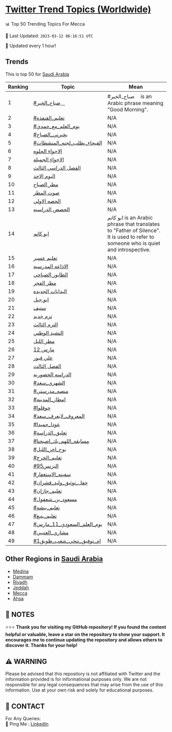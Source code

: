 [Twitter Trend Topics (Worldwide)](https://github.com/ErcinDedeoglu/Twitter-Trend-Topics)
==========


📊 Top 50 Trending Topics For Mecca

📆 Last Updated: `2023-03-12 06:16:51 UTC`

🔧 Updated every 1 hour!


## Trends

This is top 50 for [Saudi Arabia](</Saudi Arabia>)

| Ranking | Topic | Mean |
| ------- | ------------ | ------------ |
| 1 | [#صباح_الخيرᅠ](http://twitter.com/search?q=%23%d8%b5%d8%a8%d8%a7%d8%ad_%d8%a7%d9%84%d8%ae%d9%8a%d8%b1%e1%85%a0) | #صباح_الخيرᅠ is an Arabic phrase meaning "Good Morning". |
| 2 | [#تعليم_القنفذه](http://twitter.com/search?q=%23%d8%aa%d8%b9%d9%84%d9%8a%d9%85_%d8%a7%d9%84%d9%82%d9%86%d9%81%d8%b0%d9%87) | N/A |
| 3 | [#يوم_العلم_مع_حمدي](http://twitter.com/search?q=%23%d9%8a%d9%88%d9%85_%d8%a7%d9%84%d8%b9%d9%84%d9%85_%d9%85%d8%b9_%d8%ad%d9%85%d8%af%d9%8a) | N/A |
| 4 | [#يخبرني_الصباح](http://twitter.com/search?q=%23%d9%8a%d8%ae%d8%a8%d8%b1%d9%86%d9%8a_%d8%a7%d9%84%d8%b5%d8%a8%d8%a7%d8%ad) | N/A |
| 5 | [#الفيحاء_يطلب_لجنه_المنشطات](http://twitter.com/search?q=%23%d8%a7%d9%84%d9%81%d9%8a%d8%ad%d8%a7%d8%a1_%d9%8a%d8%b7%d9%84%d8%a8_%d9%84%d8%ac%d9%86%d9%87_%d8%a7%d9%84%d9%85%d9%86%d8%b4%d8%b7%d8%a7%d8%aa) | N/A |
| 6 | [الاجواء الحلوه](http://twitter.com/search?q=%d8%a7%d9%84%d8%a7%d8%ac%d9%88%d8%a7%d8%a1+%d8%a7%d9%84%d8%ad%d9%84%d9%88%d9%87) | N/A |
| 7 | [الاجواء الجميله](http://twitter.com/search?q=%d8%a7%d9%84%d8%a7%d8%ac%d9%88%d8%a7%d8%a1+%d8%a7%d9%84%d8%ac%d9%85%d9%8a%d9%84%d9%87) | N/A |
| 8 | [الفصل الدراسي الثالث](http://twitter.com/search?q=%d8%a7%d9%84%d9%81%d8%b5%d9%84+%d8%a7%d9%84%d8%af%d8%b1%d8%a7%d8%b3%d9%8a+%d8%a7%d9%84%d8%ab%d8%a7%d9%84%d8%ab) | N/A |
| 9 | [اليوم الاحد](http://twitter.com/search?q=%d8%a7%d9%84%d9%8a%d9%88%d9%85+%d8%a7%d9%84%d8%a7%d8%ad%d8%af) | N/A |
| 10 | [مطر الصباح](http://twitter.com/search?q=%d9%85%d8%b7%d8%b1+%d8%a7%d9%84%d8%b5%d8%a8%d8%a7%d8%ad) | N/A |
| 11 | [صوت المطر](http://twitter.com/search?q=%d8%b5%d9%88%d8%aa+%d8%a7%d9%84%d9%85%d8%b7%d8%b1) | N/A |
| 12 | [الحصه الاولي](http://twitter.com/search?q=%d8%a7%d9%84%d8%ad%d8%b5%d9%87+%d8%a7%d9%84%d8%a7%d9%88%d9%84%d9%8a) | N/A |
| 13 | [الحصص الدراسيه](http://twitter.com/search?q=%d8%a7%d9%84%d8%ad%d8%b5%d8%b5+%d8%a7%d9%84%d8%af%d8%b1%d8%a7%d8%b3%d9%8a%d9%87) | N/A |
| 14 | [ابو كاتم](http://twitter.com/search?q=%d8%a7%d8%a8%d9%88+%d9%83%d8%a7%d8%aa%d9%85) | ابو كاتم is an Arabic phrase that translates to "Father of Silence". It is used to refer to someone who is quiet and introspective. |
| 15 | [تعليم عسير](http://twitter.com/search?q=%d8%aa%d8%b9%d9%84%d9%8a%d9%85+%d8%b9%d8%b3%d9%8a%d8%b1) | N/A |
| 16 | [الاذاعه المدرسيه](http://twitter.com/search?q=%d8%a7%d9%84%d8%a7%d8%b0%d8%a7%d8%b9%d9%87+%d8%a7%d9%84%d9%85%d8%af%d8%b1%d8%b3%d9%8a%d9%87) | N/A |
| 17 | [الطابور الصباحي](http://twitter.com/search?q=%d8%a7%d9%84%d8%b7%d8%a7%d8%a8%d9%88%d8%b1+%d8%a7%d9%84%d8%b5%d8%a8%d8%a7%d8%ad%d9%8a) | N/A |
| 18 | [مطر الفجر](http://twitter.com/search?q=%d9%85%d8%b7%d8%b1+%d8%a7%d9%84%d9%81%d8%ac%d8%b1) | N/A |
| 19 | [البدايات الجديده](http://twitter.com/search?q=%d8%a7%d9%84%d8%a8%d8%af%d8%a7%d9%8a%d8%a7%d8%aa+%d8%a7%d9%84%d8%ac%d8%af%d9%8a%d8%af%d9%87) | N/A |
| 20 | [ابو جبل](http://twitter.com/search?q=%d8%a7%d8%a8%d9%88+%d8%ac%d8%a8%d9%84) | N/A |
| 21 | [ستيف](http://twitter.com/search?q=%d8%b3%d8%aa%d9%8a%d9%81) | N/A |
| 22 | [ترم جديد](http://twitter.com/search?q=%d8%aa%d8%b1%d9%85+%d8%ac%d8%af%d9%8a%d8%af) | N/A |
| 23 | [الترم الثالث](http://twitter.com/search?q=%d8%a7%d9%84%d8%aa%d8%b1%d9%85+%d8%a7%d9%84%d8%ab%d8%a7%d9%84%d8%ab) | N/A |
| 24 | [النشيد الوطني](http://twitter.com/search?q=%d8%a7%d9%84%d9%86%d8%b4%d9%8a%d8%af+%d8%a7%d9%84%d9%88%d8%b7%d9%86%d9%8a) | N/A |
| 25 | [مطر الليل](http://twitter.com/search?q=%d9%85%d8%b7%d8%b1+%d8%a7%d9%84%d9%84%d9%8a%d9%84) | N/A |
| 26 | [12 مارس](http://twitter.com/search?q=12+%d9%85%d8%a7%d8%b1%d8%b3) | N/A |
| 27 | [علي قبور](http://twitter.com/search?q=%d8%b9%d9%84%d9%8a+%d9%82%d8%a8%d9%88%d8%b1) | N/A |
| 28 | [الفصل الثالث](http://twitter.com/search?q=%d8%a7%d9%84%d9%81%d8%b5%d9%84+%d8%a7%d9%84%d8%ab%d8%a7%d9%84%d8%ab) | N/A |
| 29 | [الدراسه الحضوريه](http://twitter.com/search?q=%d8%a7%d9%84%d8%af%d8%b1%d8%a7%d8%b3%d9%87+%d8%a7%d9%84%d8%ad%d8%b6%d9%88%d8%b1%d9%8a%d9%87) | N/A |
| 30 | [#الشهري_سعد](http://twitter.com/search?q=%23%d8%a7%d9%84%d8%b4%d9%87%d8%b1%d9%8a_%d8%b3%d8%b9%d8%af) | N/A |
| 31 | [#منصه_مدرستي](http://twitter.com/search?q=%23%d9%85%d9%86%d8%b5%d9%87_%d9%85%d8%af%d8%b1%d8%b3%d8%aa%d9%8a) | N/A |
| 32 | [#امطار_المدينه](http://twitter.com/search?q=%23%d8%a7%d9%85%d8%b7%d8%a7%d8%b1_%d8%a7%d9%84%d9%85%d8%af%d9%8a%d9%86%d9%87) | N/A |
| 33 | [#حوقلوا](http://twitter.com/search?q=%23%d8%ad%d9%88%d9%82%d9%84%d9%88%d8%a7) | N/A |
| 34 | [#المعروف_لايعرف_سعد](http://twitter.com/search?q=%23%d8%a7%d9%84%d9%85%d8%b9%d8%b1%d9%88%d9%81_%d9%84%d8%a7%d9%8a%d8%b9%d8%b1%d9%81_%d8%b3%d8%b9%d8%af) | N/A |
| 35 | [#عودا_حميدا](http://twitter.com/search?q=%23%d8%b9%d9%88%d8%af%d8%a7_%d8%ad%d9%85%d9%8a%d8%af%d8%a7) | N/A |
| 36 | [#تعليق_الدراسه](http://twitter.com/search?q=%23%d8%aa%d8%b9%d9%84%d9%8a%d9%82_%d8%a7%d9%84%d8%af%d8%b1%d8%a7%d8%b3%d9%87) | N/A |
| 37 | [#مسابقه_اللهم_بك_اصبحنا](http://twitter.com/search?q=%23%d9%85%d8%b3%d8%a7%d8%a8%d9%82%d9%87_%d8%a7%d9%84%d9%84%d9%87%d9%85_%d8%a8%d9%83_%d8%a7%d8%b5%d8%a8%d8%ad%d9%86%d8%a7) | N/A |
| 38 | [#بوح_اخر_الليل](http://twitter.com/search?q=%23%d8%a8%d9%88%d8%ad_%d8%a7%d8%ae%d8%b1_%d8%a7%d9%84%d9%84%d9%8a%d9%84) | N/A |
| 39 | [#تعليم_الخرج](http://twitter.com/search?q=%23%d8%aa%d8%b9%d9%84%d9%8a%d9%85_%d8%a7%d9%84%d8%ae%d8%b1%d8%ac) | N/A |
| 40 | [#البزنس95](http://twitter.com/search?q=%23%d8%a7%d9%84%d8%a8%d8%b2%d9%86%d8%b395) | N/A |
| 41 | [#سفينه_الاستغفار](http://twitter.com/search?q=%23%d8%b3%d9%81%d9%8a%d9%86%d9%87_%d8%a7%d9%84%d8%a7%d8%b3%d8%aa%d8%ba%d9%81%d8%a7%d8%b1) | N/A |
| 42 | [#حفل_توثيق_وليد_قشران](http://twitter.com/search?q=%23%d8%ad%d9%81%d9%84_%d8%aa%d9%88%d8%ab%d9%8a%d9%82_%d9%88%d9%84%d9%8a%d8%af_%d9%82%d8%b4%d8%b1%d8%a7%d9%86) | N/A |
| 43 | [#تعليم_جازان](http://twitter.com/search?q=%23%d8%aa%d8%b9%d9%84%d9%8a%d9%85_%d8%ac%d8%a7%d8%b2%d8%a7%d9%86) | N/A |
| 44 | [#مسعود_بن_شعفول](http://twitter.com/search?q=%23%d9%85%d8%b3%d8%b9%d9%88%d8%af_%d8%a8%d9%86_%d8%b4%d8%b9%d9%81%d9%88%d9%84) | N/A |
| 45 | [#تعليم_بيشه](http://twitter.com/search?q=%23%d8%aa%d8%b9%d9%84%d9%8a%d9%85_%d8%a8%d9%8a%d8%b4%d9%87) | N/A |
| 46 | [#تعليم_ينبع](http://twitter.com/search?q=%23%d8%aa%d8%b9%d9%84%d9%8a%d9%85_%d9%8a%d9%86%d8%a8%d8%b9) | N/A |
| 47 | [#يوم_العلم_السعودي_11_مارس](http://twitter.com/search?q=%23%d9%8a%d9%88%d9%85_%d8%a7%d9%84%d8%b9%d9%84%d9%85_%d8%a7%d9%84%d8%b3%d8%b9%d9%88%d8%af%d9%8a_11_%d9%85%d8%a7%d8%b1%d8%b3) | N/A |
| 48 | [#مشاري_العتيبي](http://twitter.com/search?q=%23%d9%85%d8%b4%d8%a7%d8%b1%d9%8a_%d8%a7%d9%84%d8%b9%d8%aa%d9%8a%d8%a8%d9%8a) | N/A |
| 49 | [#ام_توفيق_تنخي_شعب_طويق1](http://twitter.com/search?q=%23%d8%a7%d9%85_%d8%aa%d9%88%d9%81%d9%8a%d9%82_%d8%aa%d9%86%d8%ae%d9%8a_%d8%b4%d8%b9%d8%a8_%d8%b7%d9%88%d9%8a%d9%821) | N/A |



## Other Regions in [Saudi Arabia](</Saudi Arabia>)

* [Medina](</Saudi Arabia/Medina.md>)
* [Dammam](</Saudi Arabia/Dammam.md>)
* [Riyadh](</Saudi Arabia/Riyadh.md>)
* [Jeddah](</Saudi Arabia/Jeddah.md>)
* [Mecca](</Saudi Arabia/Mecca.md>)
* [Ahsa](</Saudi Arabia/Ahsa.md>)



## 📝 NOTES

⭐⭐⭐ **Thank you for visiting my GitHub repository! If you found the content helpful or valuable, leave a star on the repository to show your support. It encourages me to continue updating the repository and allows others to discover it. Thanks for your help!**


## ⚠️ WARNING

Please be advised that this repository is not affiliated with Twitter and the information provided is for informational purposes only. We are not responsible for any legal consequences that may arise from the use of this information. Use at your own risk and solely for educational purposes.


## 📨 CONTACT

 For Any Queries:  
            🏓 Ping Me : [LinkedIn](https://www.linkedin.com/in/ercindedeoglu/)

